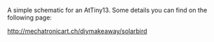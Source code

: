 A simple schematic for an AtTiny13. Some details you can find on the following page:

http://mechatronicart.ch/diymakeaway/solarbird
